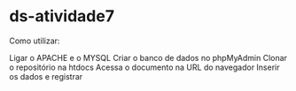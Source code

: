 # ds-atividade7

Como utilizar:

  Ligar o APACHE e o MYSQL
  Criar o banco de dados no phpMyAdmin
  Clonar o repositório na htdocs
  Acessa o documento na URL do navegador
  Inserir os dados e registrar
